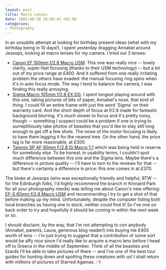 ```yaml
---
layout: post
title: Macro Lenses
date: 2005-08-28 18:30:43 +01:00
categories:
- Photography
---
```

In an unsubtle attempt at looking for birthday present ideas (what with my birthday being in 10 days!), I spent yesterday dragging Annabel around Jessops, looking at macro lenses for my camera.  I tried out 3 lenses:

* [Canon EF 100mm f/2.8 Macro USM](http://www.canon.co.uk/for_home/product_finder/cameras/ef_lenses/macro_lenses/ef_100mm_f28_macro_usm/index.asp).  This one was really nice -- lovely clarity, super-fast focusing (thanks to their USM technology) -- but a bit out of my price range at &pound;400.  And it suffered from one really irritating problem the others have evaded: the manual focusing ring spins when it's in auto focus mode. The way I tend to balance the camera, I was finding this really annoying.
* [Sigma Macro 105mm f/2.8 EX DG](http://www.sigmaphoto.com/lenses/lenses_all_details.asp?id=3253&navigator=5).  I spent longest playing around with this one, taking pictures of bits of paper, Annabel's nose, that kind of thing.  I could fill an entire frame with just the word 'Sigma' on their warranty card.  And the short depth of focus at f/2.8 made for fantastic background blurring.  It's <em>much</em> slower to focus and it's pretty noisy, though -- something I suspect could be a problem if one is trying to surreptitiously take photos of beasties that you'd like to stay still long enough to get off a few shots.  The noise of the motor focusing is likely to have them legging it for the nearest tree.  On the other hand, the price tag is far more reasonable, at &pound;300.
* [Tamron SP AF 90mm F/2.8 Di Macro 1:1](http://www.tamron.de/index.php?id=106&L=2&kc_prid=17) which was being held in reserve for somebody else.  To be honest, in usability terms, I couldn't spot much difference between this one and the Sigma lens.  Maybe there's a difference in picture quality -- I'll have to turn to the reviews for that -- but there's certainly a difference in price: this one comes in at &pound;370.

The bloke at Jessops (who was exceptionally friendly and helpful, BTW -- for the Edinburgh folks, I'd highly recommend the branch in Kinnaird Park for all your photography needs) was telling me about Canon's new offering: [EF-S 60mm f/2.8 Macro USM](http://www.canon.co.uk/for_home/product_finder/cameras/ef_lenses/macro_lenses/ef-s_60mm_f2.8_macro_usm/index.asp) and recommending I try to get a shot of that before making up my mind.  Unfortunately, despite the computer listing both local branches as having one in stock, neither could find it!  So I've one on back order to try and hopefully it should be coming in within the next week or so.

I should disclaim, by the way, that I'm not attempting to con anybody (Annabel, parents, Laura, generous blog reader!) into buying me &pound;400 worth of lens -- I'm just trying to suggest that a contribution of some sort would be affy nice since I'd really like to acquire a macro lens before I head off to Greece in the middle of September.  Think of all the beasties and lizards I'll be able to take pictures of there -- and I've one of the best tour guides for hunting down and spotting these creatures with us!  I shall return with millions of pictures of Starred Agamas. :-)

